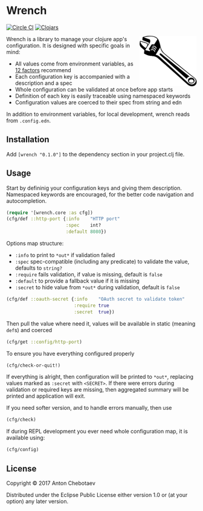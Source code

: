 # Wrench

[![Circle CI](https://circleci.com/gh/Otann/wrench.svg?style=shield&no-cache=0)](https://circleci.com/gh/Otann/morse)
[![Clojars](https://img.shields.io/clojars/v/wrench.svg)](https://clojars.org/wrench)

<img width="30%"
     max-height="100px"
     align="right" padding="5px"
     alt=":)"
     src="/wrench.png"/>

Wrench is a library to manage your clojure app's configuration.
It is designed with specific goals in mind:

- All values come from environment variables, as [12 factors](https://12factor.net/config) recommend
- Each configuration key is accompanied with a description and a spec
- Whole configuration can be validated at once before app starts
- Definition of each key is easily traceable using namespaced keywords
- Configuration values are coerced to their spec from string and edn

In addition to environment variables, for local development, wrench reads from `.config.edn`.

## Installation

Add `[wrench "0.1.0"]` to the dependency section in your project.clj file.

## Usage

Start by defininig your configuration keys and giving them description.
Namespaced keywords are encouraged, for the better code navigation and autocompletion.

```clojure
(require '[wrench.core :as cfg])
(cfg/def ::http-port {:info    "HTTP port"
                      :spec    int?
                      :default 8080})
```

Options map structure:

- `:info` to print to `*out*` if validation failed
- `:spec` spec-compatible (including any predicate) to validate the value, defaults to `string?`
- `:require` fails validation, if value is missing, default is `false`
- `:default` to provide a fallback value if it is missing
- `:secret` to hide value from `*out*` during validation, default is `false`

```clojure
(cfg/def ::oauth-secret {:info    "OAuth secret to validate token"
                         :require true
                         :secret  true})

```

Then pull the value where need it, values will be available in static (meaning `def`s) and coerced

```clojure
(cfg/get ::config/http-port)
```

To ensure you have everything configured properly

```clojure
(cfg/check-or-quit!)
```

If everything is alright, then configuration will be printed to `*out*`,
replacing values marked as `:secret` with `<SECRET>`. If there were errors during validation
or required keys are missing, then aggregated summary will be printed and application will exit.

If you need softer version, and to handle errors manually, then use

```clojure
(cfg/check)
```

If during REPL development you ever need whole configuration map, it is available using:

```clojure
(cfg/config)
```

## License

Copyright © 2017 Anton Chebotaev

Distributed under the Eclipse Public License either version 1.0 or (at
your option) any later version.
